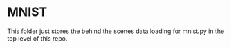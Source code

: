# MNIST

This folder just stores the behind the scenes data loading for mnist.py in the top level of this repo.
